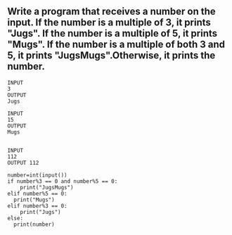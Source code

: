 ## Write a program that receives a number on the input. If the number is a multiple of 3, it prints "Jugs". If the number is a multiple of 5, it prints "Mugs". If the number is a multiple of both 3 and 5, it prints "JugsMugs".Otherwise, it prints the number.
```
INPUT 
3 
OUTPUT
Jugs

INPUT 
15
OUTPUT
Mugs


INPUT 
112
OUTPUT 112
```
```
number=int(input())
if number%3 == 0 and number%5 == 0:
	print("JugsMugs")
elif number%5 == 0:
  print("Mugs")
elif number%3 == 0:
	print("Jugs")
else:
  print(number)
```
